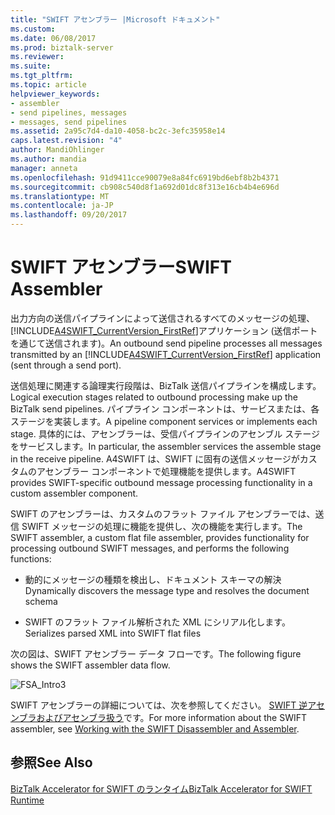 ```yaml
---
title: "SWIFT アセンブラー |Microsoft ドキュメント"
ms.custom: 
ms.date: 06/08/2017
ms.prod: biztalk-server
ms.reviewer: 
ms.suite: 
ms.tgt_pltfrm: 
ms.topic: article
helpviewer_keywords:
- assembler
- send pipelines, messages
- messages, send pipelines
ms.assetid: 2a95c7d4-da10-4058-bc2c-3efc35958e14
caps.latest.revision: "4"
author: MandiOhlinger
ms.author: mandia
manager: anneta
ms.openlocfilehash: 91d9411cce90079e8a84fc6919bd6ebf8b2b4371
ms.sourcegitcommit: cb908c540d8f1a692d01dc8f313e16cb4b4e696d
ms.translationtype: MT
ms.contentlocale: ja-JP
ms.lasthandoff: 09/20/2017
---
```

# <a name="swift-assembler"></a><span data-ttu-id="527c4-102">SWIFT アセンブラー</span><span class="sxs-lookup"><span data-stu-id="527c4-102">SWIFT Assembler</span></span>
<span data-ttu-id="527c4-103">出力方向の送信パイプラインによって送信されるすべてのメッセージの処理、[!INCLUDE[A4SWIFT_CurrentVersion_FirstRef](../../includes/a4swift-currentversion-firstref-md.md)]アプリケーション (送信ポートを通じて送信されます)。</span><span class="sxs-lookup"><span data-stu-id="527c4-103">An outbound send pipeline processes all messages transmitted by an [!INCLUDE[A4SWIFT_CurrentVersion_FirstRef](../../includes/a4swift-currentversion-firstref-md.md)] application (sent through a send port).</span></span>  
  
 <span data-ttu-id="527c4-104">送信処理に関連する論理実行段階は、BizTalk 送信パイプラインを構成します。</span><span class="sxs-lookup"><span data-stu-id="527c4-104">Logical execution stages related to outbound processing make up the BizTalk send pipelines.</span></span> <span data-ttu-id="527c4-105">パイプライン コンポーネントは、サービスまたは、各ステージを実装します。</span><span class="sxs-lookup"><span data-stu-id="527c4-105">A pipeline component services or implements each stage.</span></span> <span data-ttu-id="527c4-106">具体的には、アセンブラーは、受信パイプラインのアセンブル ステージをサービスします。</span><span class="sxs-lookup"><span data-stu-id="527c4-106">In particular, the assembler services the assemble stage in the receive pipeline.</span></span> <span data-ttu-id="527c4-107">A4SWIFT は、SWIFT に固有の送信メッセージがカスタムのアセンブラー コンポーネントで処理機能を提供します。</span><span class="sxs-lookup"><span data-stu-id="527c4-107">A4SWIFT provides SWIFT-specific outbound message processing functionality in a custom assembler component.</span></span>  
  
 <span data-ttu-id="527c4-108">SWIFT のアセンブラーは、カスタムのフラット ファイル アセンブラーでは、送信 SWIFT メッセージの処理に機能を提供し、次の機能を実行します。</span><span class="sxs-lookup"><span data-stu-id="527c4-108">The SWIFT assembler, a custom flat file assembler, provides functionality for processing outbound SWIFT messages, and performs the following functions:</span></span>  
  
-   <span data-ttu-id="527c4-109">動的にメッセージの種類を検出し、ドキュメント スキーマの解決</span><span class="sxs-lookup"><span data-stu-id="527c4-109">Dynamically discovers the message type and resolves the document schema</span></span>  
  
-   <span data-ttu-id="527c4-110">SWIFT のフラット ファイル解析された XML にシリアル化します。</span><span class="sxs-lookup"><span data-stu-id="527c4-110">Serializes parsed XML into SWIFT flat files</span></span>  
  
 <span data-ttu-id="527c4-111">次の図は、SWIFT アセンブラー データ フローです。</span><span class="sxs-lookup"><span data-stu-id="527c4-111">The following figure shows the SWIFT assembler data flow.</span></span>  
  
 ![](../../adapters-and-accelerators/accelerator-swift/media/fsa-intro3.gif "FSA_Intro3")  
  
 <span data-ttu-id="527c4-112">SWIFT アセンブラーの詳細については、次を参照してください。 [SWIFT 逆アセンブラおよびアセンブラ扱う](../../adapters-and-accelerators/accelerator-swift/working-with-the-swift-disassembler-and-assembler.md)です。</span><span class="sxs-lookup"><span data-stu-id="527c4-112">For more information about the SWIFT assembler, see [Working with the SWIFT Disassembler and Assembler](../../adapters-and-accelerators/accelerator-swift/working-with-the-swift-disassembler-and-assembler.md).</span></span>  
  
## <a name="see-also"></a><span data-ttu-id="527c4-113">参照</span><span class="sxs-lookup"><span data-stu-id="527c4-113">See Also</span></span>  
 [<span data-ttu-id="527c4-114">BizTalk Accelerator for SWIFT のランタイム</span><span class="sxs-lookup"><span data-stu-id="527c4-114">BizTalk Accelerator for SWIFT Runtime</span></span>](../../adapters-and-accelerators/accelerator-swift/biztalk-accelerator-for-swift-runtime.md)